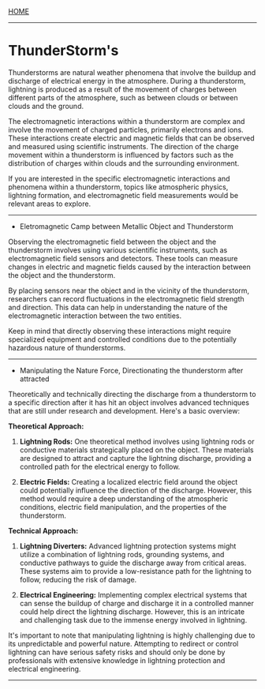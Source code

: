 [HOME](/README.md)   

---  

# ThunderStorm's

Thunderstorms are natural weather phenomena that involve the buildup and discharge of electrical energy in the atmosphere. During a thunderstorm, lightning is produced as a result of the movement of charges between different parts of the atmosphere, such as between clouds or between clouds and the ground.

The electromagnetic interactions within a thunderstorm are complex and involve the movement of charged particles, primarily electrons and ions. These interactions create electric and magnetic fields that can be observed and measured using scientific instruments. The direction of the charge movement within a thunderstorm is influenced by factors such as the distribution of charges within clouds and the surrounding environment.

If you are interested in the specific electromagnetic interactions and phenomena within a thunderstorm, topics like atmospheric physics, lightning formation, and electromagnetic field measurements would be relevant areas to explore.

---      

- Eletromagnetic Camp between Metallic Object and Thunderstorm

Observing the electromagnetic field between the object and the thunderstorm involves using various scientific instruments, such as electromagnetic field sensors and detectors. These tools can measure changes in electric and magnetic fields caused by the interaction between the object and the thunderstorm.

By placing sensors near the object and in the vicinity of the thunderstorm, researchers can record fluctuations in the electromagnetic field strength and direction. This data can help in understanding the nature of the electromagnetic interaction between the two entities.

Keep in mind that directly observing these interactions might require specialized equipment and controlled conditions due to the potentially hazardous nature of thunderstorms.  

---   

- Manipulating the Nature Force, Directionating the thunderstorm after attracted

Theoretically and technically directing the discharge from a thunderstorm to a specific direction after it has hit an object involves advanced techniques that are still under research and development. Here's a basic overview:

**Theoretical Approach:**
1. **Lightning Rods:** One theoretical method involves using lightning rods or conductive materials strategically placed on the object. These materials are designed to attract and capture the lightning discharge, providing a controlled path for the electrical energy to follow.

2. **Electric Fields:** Creating a localized electric field around the object could potentially influence the direction of the discharge. However, this method would require a deep understanding of the atmospheric conditions, electric field manipulation, and the properties of the thunderstorm.

**Technical Approach:**
1. **Lightning Diverters:** Advanced lightning protection systems might utilize a combination of lightning rods, grounding systems, and conductive pathways to guide the discharge away from critical areas. These systems aim to provide a low-resistance path for the lightning to follow, reducing the risk of damage.

2. **Electrical Engineering:** Implementing complex electrical systems that can sense the buildup of charge and discharge it in a controlled manner could help direct the lightning discharge. However, this is an intricate and challenging task due to the immense energy involved in lightning.

It's important to note that manipulating lightning is highly challenging due to its unpredictable and powerful nature. Attempting to redirect or control lightning can have serious safety risks and should only be done by professionals with extensive knowledge in lightning protection and electrical engineering.  

---   
